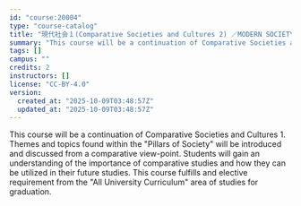 ```yaml
---
id: "course:20004"
type: "course-catalog"
title: "現代社会１(Comparative Societies and Cultures 2) ／MODERN SOCIETY1(COMPARATIVE SOCIETIES AND CULTURES 2)"
summary: "This course will be a continuation of Comparative Societies and Cultures 1. Themes and topics found within the \"Pillars …"
tags: []
campus: ""
credits: 2
instructors: []
license: "CC-BY-4.0"
version:
  created_at: "2025-10-09T03:48:57Z"
  updated_at: "2025-10-09T03:48:57Z"
---
```

This course will be a continuation of Comparative Societies and Cultures 1. Themes and topics found within the "Pillars of Society" will be introduced and discussed from a comparative view-point. Students will gain an understanding of the importance of comparative studies and how they can be utilized in their future studies. This course fulfills and elective requirement from the "All University Curriculum" area of studies for graduation.
